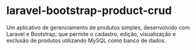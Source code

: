 # laravel-bootstrap-product-crud
Um aplicativo de gerenciamento de produtos simples, desenvolvido com Laravel e Bootstrap, que permite o cadastro, edição, visualização e exclusão de produtos utilizando MySQL como banco de dados.
